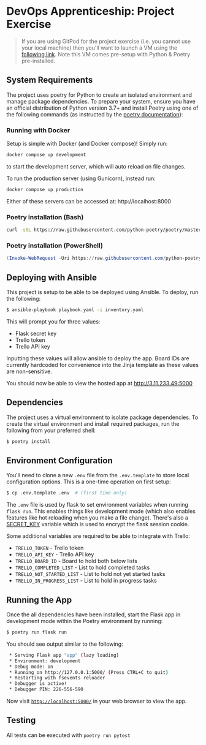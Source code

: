 # DevOps Apprenticeship: Project Exercise

> If you are using GitPod for the project exercise (i.e. you cannot use your local machine) then you'll want to launch a VM using the [following link](https://gitpod.io/#https://github.com/CorndelWithSoftwire/DevOps-Course-Starter). Note this VM comes pre-setup with Python & Poetry pre-installed.

## System Requirements

The project uses poetry for Python to create an isolated environment and manage package dependencies. To prepare your system, ensure you have an official distribution of Python version 3.7+ and install Poetry using one of the following commands (as instructed by the [poetry documentation](https://python-poetry.org/docs/#system-requirements)):


### Running with Docker

Setup is simple with Docker (and Docker compose)! Simply run:
```bash
docker compose up development
```
to start the development server, which will auto reload on file changes.

To run the production server (using Gunicorn), instead run:
```bash
docker compose up production
```

Either of these servers can be accessed at: http://localhost:8000

### Poetry installation (Bash)

```bash
curl -sSL https://raw.githubusercontent.com/python-poetry/poetry/master/install-poetry.py | python -
```

### Poetry installation (PowerShell)

```powershell
(Invoke-WebRequest -Uri https://raw.githubusercontent.com/python-poetry/poetry/master/install-poetry.py -UseBasicParsing).Content | python -
```

## Deploying with Ansible

This project is setup to be able to be deployed using Ansible. To deploy, run the following:

```bash
$ ansible-playbook playbook.yaml -i inventory.yaml
```
This will prompt you for three values:
* Flask secret key
* Trello token
* Trello API key

Inputting these values will allow ansible to deploy the app. Board IDs are currently hardcoded for convenience into the Jinja template as these values are non-sensitive.

You should now be able to view the hosted app at http://3.11.233.49:5000

## Dependencies

The project uses a virtual environment to isolate package dependencies. To create the virtual environment and install required packages, run the following from your preferred shell:

```bash
$ poetry install
```

## Environment Configuration
You'll need to clone a new `.env` file from the `.env.template` to store local configuration options. This is a one-time operation on first setup:

```bash
$ cp .env.template .env  # (first time only)
```

The `.env` file is used by flask to set environment variables when running `flask run`. This enables things like development mode (which also enables features like hot reloading when you make a file change). There's also a [SECRET_KEY](https://flask.palletsprojects.com/en/1.1.x/config/#SECRET_KEY) variable which is used to encrypt the flask session cookie.

Some additional variables are required to be able to integrate with Trello:
* `TRELLO_TOKEN` - Trello token
* `TRELLO_API_KEY` - Trello API key
* `TRELLO_BOARD_ID` - Board to hold both below lists
* `TRELLO_COMPLETED_LIST` - List to hold completed tasks
* `TRELLO_NOT_STARTED_LIST` - List to hold not yet started tasks
* `TRELLO_IN_PROGRESS_LIST` - List to hold in progress tasks

## Running the App

Once the all dependencies have been installed, start the Flask app in development mode within the Poetry environment by running:
```bash
$ poetry run flask run
```

You should see output similar to the following:
```bash
 * Serving Flask app "app" (lazy loading)
 * Environment: development
 * Debug mode: on
 * Running on http://127.0.0.1:5000/ (Press CTRL+C to quit)
 * Restarting with fsevents reloader
 * Debugger is active!
 * Debugger PIN: 226-556-590
```
Now visit [`http://localhost:5000/`](http://localhost:5000/) in your web browser to view the app.

## Testing

All tests can be executed with `poetry run pytest`
